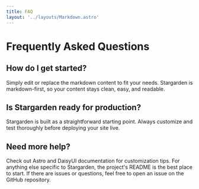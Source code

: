 ```yaml
---
title: FAQ
layout: '../layouts/Markdown.astro'
---
```


# Frequently Asked Questions

## How do I get started?
Simply edit or replace the markdown content to fit your needs. Stargarden is markdown-first, so your content stays clean, easy, and readable.

## Is Stargarden ready for production?
Stargarden is built as a straightforward starting point. Always customize and test thoroughly before deploying your site live.

## Need more help?
Check out Astro and DaisyUI documentation for customization tips. For anything else specific to Stargarden, the project's README is the best place to start. If there are issues or questions, feel free to open an issue on the GitHub repository.
